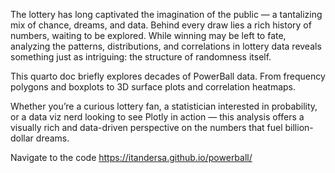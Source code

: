 The lottery has long captivated the imagination of the public — a tantalizing mix of chance, dreams, and data. Behind every draw lies a rich history of numbers, waiting to be explored. While winning may be left to fate, analyzing the patterns, distributions, and correlations in lottery data reveals something just as intriguing: the structure of randomness itself.

This quarto doc briefly explores decades of PowerBall data. From frequency polygons and boxplots to 3D surface plots and correlation heatmaps.

Whether you’re a curious lottery fan, a statistician interested in probability, or a data viz nerd looking to see Plotly in action — this analysis offers a visually rich and data-driven perspective on the numbers that fuel billion-dollar dreams.


Navigate to the code https://itandersa.github.io/powerball/
